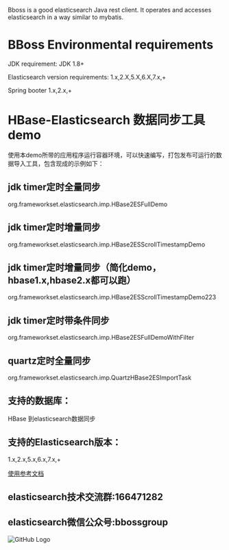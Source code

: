 
Bboss is a good elasticsearch Java rest client. It operates and accesses elasticsearch in a way similar to mybatis.
#
# BBoss Environmental requirements

JDK requirement: JDK 1.8+

Elasticsearch version requirements: 1.x,2.X,5.X,6.X,7.x,+

Spring booter 1.x,2.x,+
# HBase-Elasticsearch 数据同步工具demo
使用本demo所带的应用程序运行容器环境，可以快速编写，打包发布可运行的数据导入工具，包含现成的示例如下：
## jdk timer定时全量同步
org.frameworkset.elasticsearch.imp.HBase2ESFullDemo
## jdk timer定时增量同步
org.frameworkset.elasticsearch.imp.HBase2ESScrollTimestampDemo
## jdk timer定时增量同步（简化demo，hbase1.x,hbase2.x都可以跑）
org.frameworkset.elasticsearch.imp.HBase2ESScrollTimestampDemo223
## jdk timer定时带条件同步
org.frameworkset.elasticsearch.imp.HBase2ESFullDemoWithFilter
## quartz定时全量同步
org.frameworkset.elasticsearch.imp.QuartzHBase2ESImportTask
## 支持的数据库：
HBase 到elasticsearch数据同步
## 支持的Elasticsearch版本：
1.x,2.x,5.x,6.x,7.x,+


[使用参考文档](https://esdoc.bbossgroups.com/#/hbase-elasticsearch)


## elasticsearch技术交流群:166471282 

## elasticsearch微信公众号:bbossgroup   
![GitHub Logo](https://static.oschina.net/uploads/space/2017/0617/094201_QhWs_94045.jpg)


